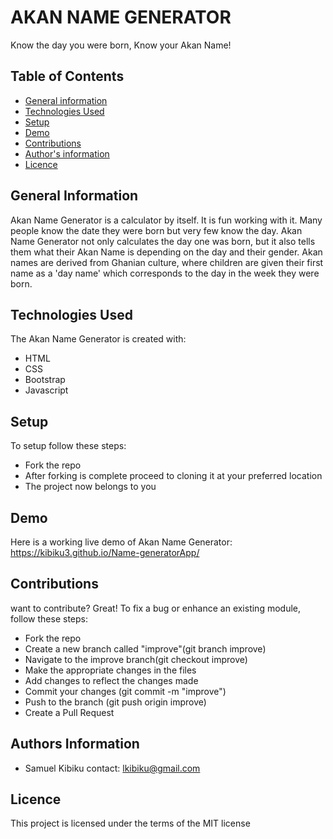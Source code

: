 # AKAN NAME GENERATOR
Know the day you were born, Know your Akan Name!

## Table of Contents
* [General information](#general-information)
* [Technologies Used](#technologies-used)
* [Setup](#setup)
* [Demo](#demo)
* [Contributions](#contributions)
* [Author's information](#author's-information)
* [Licence](#licence)

## General Information
Akan Name Generator is a calculator by itself. It is fun working with it. Many people know the date they were born but very few know the day. Akan Name Generator not only calculates the day one was born, but it also tells them what their Akan Name is depending on the day and their gender. Akan names are derived from Ghanian culture, where children are given their first name as a 'day name' which corresponds to the day in the week they were born.

## Technologies Used
The Akan Name Generator is created with:
* HTML
* CSS
* Bootstrap
* Javascript

## Setup
To setup follow these steps:
* Fork the repo
* After forking is complete proceed to cloning it at your preferred location
* The project now belongs to you

## Demo
Here is a working live demo of Akan Name Generator:
https://kibiku3.github.io/Name-generatorApp/

## Contributions
want to contribute? Great!
To fix a bug or enhance an existing module, follow these steps:
* Fork the repo
* Create a new branch called "improve"(git branch improve)
* Navigate to the improve branch(git checkout improve)
* Make the appropriate changes in the files
* Add changes to reflect the changes made
* Commit your changes (git commit -m "improve")
* Push to the branch (git push origin improve)
* Create a Pull Request

## Authors Information
* Samuel Kibiku
contact: lkibiku@gmail.com

## Licence
This project is licensed under the terms of the MIT license
